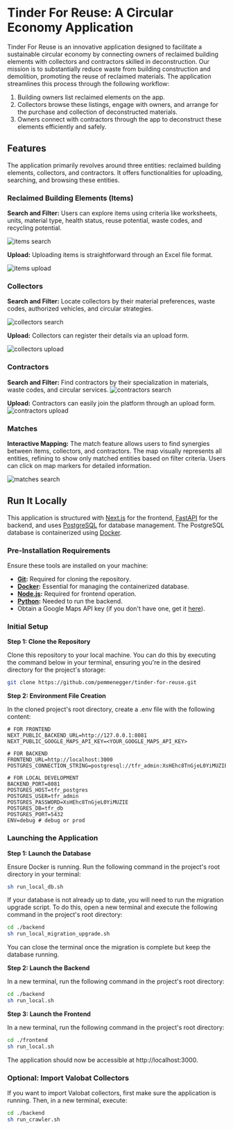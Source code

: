 # Tinder For Reuse: A Circular Economy Application

Tinder For Reuse is an innovative application designed to facilitate a sustainable circular economy by connecting owners of reclaimed building elements with collectors and contractors skilled in deconstruction. Our mission is to substantially reduce waste from building construction and demolition, promoting the reuse of reclaimed materials. The application streamlines this process through the following workflow:

1. Building owners list reclaimed elements on the app.
2. Collectors browse these listings, engage with owners, and arrange for the purchase and collection of deconstructed materials.
3. Owners connect with contractors through the app to deconstruct these elements efficiently and safely.

## Features

The application primarily revolves around three entities: reclaimed building elements, collectors, and contractors. It offers functionalities for uploading, searching, and browsing these entities.

### Reclaimed Building Elements (Items)

**Search and Filter:** Users can explore items using criteria like worksheets, units, material type, health status, reuse potential, waste codes, and recycling potential.

![items search](./screenshots/items-search.png)

**Upload:** Uploading items is straightforward through an Excel file format.

![items upload](./screenshots/items-upload-2.png)

### Collectors

**Search and Filter:** Locate collectors by their material preferences, waste codes, authorized vehicles, and circular strategies.

![collectors search](./screenshots/collectors-search.png)

**Upload:** Collectors can register their details via an upload form.

![collectors upload](./screenshots/collectors-upload.png)

### Contractors

**Search and Filter:** Find contractors by their specialization in materials, waste codes, and circular services.
![contractors search](./screenshots/contractors-search.png)

**Upload:** Contractors can easily join the platform through an upload form.
![contractors upload](./screenshots/contractors-upload.png)

### Matches

**Interactive Mapping:** The match feature allows users to find synergies between items, collectors, and contractors. The map visually represents all entities, refining to show only matched entities based on filter criteria. Users can click on map markers for detailed information.

![matches search](./screenshots/matches-search.png)

## Run It Locally

This application is structured with [Next.js](https://nextjs.org/) for the frontend, [FastAPI](https://fastapi.tiangolo.com/) for the backend, and uses [PostgreSQL](https://www.postgresql.org/) for database management. The PostgreSQL database is containerized using [Docker](https://www.docker.com/).

### Pre-Installation Requirements

Ensure these tools are installed on your machine:

- **[Git](https://git-scm.com/):** Required for cloning the repository.
- **[Docker](https://www.docker.com/):** Essential for managing the containerized database.
- **[Node.js](https://nodejs.org/en/):** Required for frontend operation.
- **[Python](https://www.python.org/):** Needed to run the backend.
- Obtain a Google Maps API key (if you don't have one, get it [here](https://developers.google.com/maps/documentation/javascript/get-api-key)).

### Initial Setup

**Step 1: Clone the Repository**

Clone this repository to your local machine. You can do this by executing the command below in your terminal, ensuring you're in the desired directory for the project's storage:

```bash
git clone https://github.com/pemmenegger/tinder-for-reuse.git
```

**Step 2: Environment File Creation**

In the cloned project's root directory, create a .env file with the following content:

```
# FOR FRONTEND
NEXT_PUBLIC_BACKEND_URL=http://127.0.0.1:8081
NEXT_PUBLIC_GOOGLE_MAPS_API_KEY=<YOUR_GOOGLE_MAPS_API_KEY>

# FOR BACKEND
FRONTEND_URL=http://localhost:3000
POSTGRES_CONNECTION_STRING=postgresql://tfr_admin:XsHEhc8TnGjeL0YiMUZIE@127.0.0.1:5432/tfr_db

# FOR LOCAL DEVELOPMENT
BACKEND_PORT=8081
POSTGRES_HOST=tfr_postgres
POSTGRES_USER=tfr_admin
POSTGRES_PASSWORD=XsHEhc8TnGjeL0YiMUZIE
POSTGRES_DB=tfr_db
POSTGRES_PORT=5432
ENV=debug # debug or prod
```

### Launching the Application

**Step 1: Launch the Database**

Ensure Docker is running. Run the following command in the project's root directory in your terminal:

```bash
sh run_local_db.sh
```

If your database is not already up to date, you will need to run the migration upgrade script. To do this, open a new terminal and execute the following command in the project's root directory:

```bash
cd ./backend
sh run_local_migration_upgrade.sh
```

You can close the terminal once the migration is complete but keep the database running.

**Step 2: Launch the Backend**

In a new terminal, run the following command in the project's root directory:

```bash
cd ./backend
sh run_local.sh
```

**Step 3: Launch the Frontend**

In a new terminal, run the following command in the project's root directory:

```bash
cd ./frontend
sh run_local.sh
```

The application should now be accessible at http://localhost:3000.

### Optional: Import Valobat Collectors

If you want to import Valobat collectors, first make sure the application is running. Then, in a new terminal, execute:

```bash
cd ./backend
sh run_crawler.sh
```
